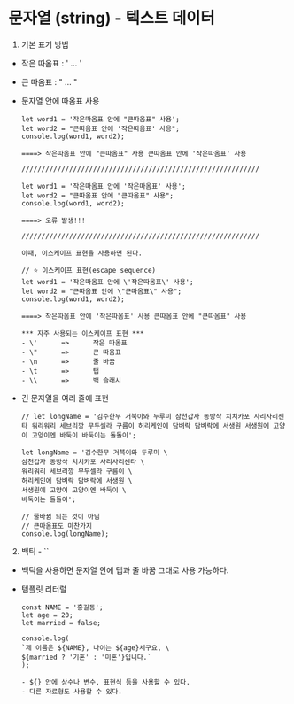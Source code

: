 # 문자열 (string) - 텍스트 데이터

1. 기본 표기 방법

- 작은 따옴표 : ' ... '

- 큰 따옴표 : " ... "

- 문자열 안에 따옴표 사용

      let word1 = '작은따옴표 안에 "큰따옴표" 사용';
      let word2 = "큰따옴표 안에 '작은따옴표' 사용";
      console.log(word1, word2);

      ====> 작은따옴표 안에 "큰따옴표" 사용 큰따옴표 안에 '작은따옴표' 사용

      ////////////////////////////////////////////////////////////

      let word1 = '작은따옴표 안에 '작은따옴표' 사용';
      let word2 = "큰따옴표 안에 "큰따옴표" 사용";
      console.log(word1, word2);

      ====> 오류 발생!!!

      ////////////////////////////////////////////////////////////

      이때, 이스케이프 표현을 사용하면 된다.

      // ⭐️ 이스케이프 표현(escape sequence)
      let word1 = '작은따옴표 안에 \'작은따옴표\' 사용';
      let word2 = "큰따옴표 안에 \"큰따옴표\" 사용";
      console.log(word1, word2);

      ====> 작은따옴표 안에 '작은따옴표' 사용 큰따옴표 안에 "큰따옴표" 사용

      *** 자주 사용되는 이스케이프 표현 ***
      - \'      =>      작은 따옴표
      - \"      =>      큰 따옴표
      - \n      =>      줄 바꿈
      - \t      =>      탭
      - \\      =>      백 슬래시

- 긴 문자열을 여러 줄에 표현

      // let longName = '김수한무 거북이와 두루미 삼천갑자 동방삭 치치카포 사리사리센타 워리워리 세브리깡 무두셀라 구름이 허리케인에 담벼락 담벼락에 서생원 서생원에 고양이 고양이엔 바둑이 바둑이는 돌돌이';

      let longName = '김수한무 거북이와 두루미 \
      삼천갑자 동방삭 치치카포 사리사리센타 \
      워리워리 세브리깡 무두셀라 구름이 \
      허리케인에 담벼락 담벼락에 서생원 \
      서생원에 고양이 고양이엔 바둑이 \
      바둑이는 돌돌이';

      // 줄바뀜 되는 것이 아님
      // 큰따옴표도 마찬가지
      console.log(longName);

2. 백틱 - ``

- 백틱을 사용하면 문자열 안에 탭과 줄 바꿈 그대로 사용 가능하다.

- 템플릿 리터럴

      const NAME = '홍길동';
      let age = 20;
      let married = false;

      console.log(
      `제 이름은 ${NAME}, 나이는 ${age}세구요, \
      ${married ? '기혼' : '미혼'}입니다.`
      );

      - ${} 안에 상수나 변수, 표현식 등을 사용할 수 있다.
      - 다른 자료형도 사용할 수 있다.
